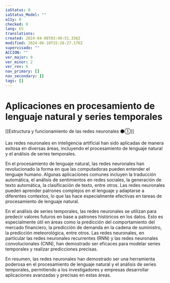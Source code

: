 ```yaml
---
iaStatus: 0
iaStatus_Model: ""
a11y: 0
checked: 0
lang: ES
translations: 
created: 2024-04-08T03:49:51.336Z
modified: 2024-06-10T15:26:27.176Z
supervisado: ""
ACCION: ""
ver_major: 0
ver_minor: 2
ver_rev: 6
nav_primary: []
nav_secondary: []
tags: []
---
```

# Aplicaciones en procesamiento de lenguaje natural y series temporales

[[Estructura y funcionamiento de las redes neuronales ⚫①]]

Las redes neuronales en inteligencia artificial han sido aplicadas de manera exitosa en diversas áreas, incluyendo el procesamiento de lenguaje natural y el análisis de series temporales.

En el procesamiento de lenguaje natural, las redes neuronales han revolucionado la forma en que las computadoras pueden entender el lenguaje humano. Algunas aplicaciones comunes incluyen la traducción automática, el análisis de sentimientos en redes sociales, la generación de texto automática, la clasificación de texto, entre otros. Las redes neuronales pueden aprender patrones complejos en el lenguaje y adaptarse a diferentes contextos, lo que las hace especialmente efectivas en tareas de procesamiento de lenguaje natural.

En el análisis de series temporales, las redes neuronales se utilizan para predecir valores futuros en base a patrones históricos en los datos. Esto es especialmente útil en áreas como la predicción del comportamiento del mercado financiero, la predicción de demanda en la cadena de suministro, la predicción meteorológica, entre otros. Las redes neuronales, en particular las redes neuronales recurrentes (RNN) y las redes neuronales convolucionales (CNN), han demostrado ser eficaces para modelar series temporales y realizar predicciones precisas.

En resumen, las redes neuronales han demostrado ser una herramienta poderosa en el procesamiento de lenguaje natural y el análisis de series temporales, permitiendo a los investigadores y empresas desarrollar aplicaciones avanzadas y precisas en estas áreas.


